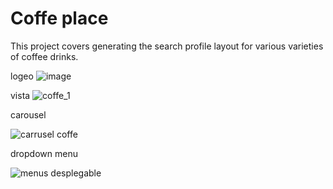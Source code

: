 # Coffe place

This project covers generating the search profile layout for various varieties of coffee drinks.

logeo
![image](https://user-images.githubusercontent.com/58452664/89848530-ee951800-db4b-11ea-9bd9-3d54843d9aba.png)

vista
![coffe_1](https://user-images.githubusercontent.com/58452664/89473291-22d19880-d748-11ea-93eb-2bf3ed64b420.JPG)

carousel

![carrusel coffe](https://user-images.githubusercontent.com/58452664/89473274-18af9a00-d748-11ea-842c-9a34e14b8cf3.jpg)

dropdown menu

![menus desplegable](https://user-images.githubusercontent.com/58452664/89473725-37faf700-d749-11ea-9975-63852d358c56.jpg)



